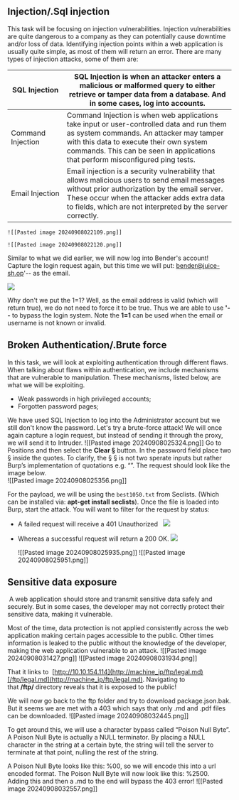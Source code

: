 ## **Injection**/.Sql injection
This task will be focusing on injection vulnerabilities. Injection vulnerabilities are quite dangerous to a company as they can potentially cause downtime and/or loss of data. Identifying injection points within a web application is usually quite simple, as most of them will return an error. There are many types of injection attacks, some of them are:

| SQL Injection     | SQL Injection is when an attacker enters a malicious or malformed query to either retrieve or tamper data from a database. And in some cases, log into accounts.                                                                                                   |
| ----------------- | ------------------------------------------------------------------------------------------------------------------------------------------------------------------------------------------------------------------------------------------------------------------ |
| Command Injection | Command Injection is when web applications take input or user-controlled data and run them as system commands. An attacker may tamper with this data to execute their own system commands. This can be seen in applications that perform misconfigured ping tests. |
| Email Injection   | Email injection is a security vulnerability that allows malicious users to send email messages without prior authorization by the email server. These occur when the attacker adds extra data to fields, which are not interpreted by the server correctly.        |
	![[Pasted image 20240908022109.png]]

	![[Pasted image 20240908022120.png]]

Similar to what we did earlier, we will now log into Bender's account! Capture the login request again, but this time we will put: bender@juice-sh.op'-- as the email. 

![](https://i.imgur.com/1F1ufc3.png)

Why don't we put the 1=1? Well, as the email address is valid (which will return true), we do not need to force it to be true. Thus we are able to use **'--** to bypass the login system. Note the **1=1** can be used when the email or username is not known or invalid.

## **Broken Authentication/.Brute force**
In this task, we will look at exploiting authentication through different flaws. When talking about flaws within authentication, we include mechanisms that are vulnerable to manipulation. These mechanisms, listed below, are what we will be exploiting. 
- Weak passwords in high privileged accounts;
- Forgotten password pages;

We have used SQL Injection to log into the Administrator account but we still don't know the password. Let's try a brute-force attack! We will once again capture a login request, but instead of sending it through the proxy, we will send it to Intruder.
	![[Pasted image 20240908025324.png]]
	Go to Positions and then select the **Clear §** button. In the password field place two § inside the quotes. To clarify, the § § is not two sperate inputs but rather Burp’s implementation of quotations e.g. “”. The request should look like the image below.	
	![[Pasted image 20240908025356.png]]

For the payload, we will be using the `best1050.txt` from Seclists. (Which can be installed via: **apt-get install seclists**). Once the file is loaded into Burp, start the attack. You will want to filter for the request by status:
- A failed request will receive a 401 Unauthorized   ![](https://i.imgur.com/HcUs6eW.png)

- Whereas a successful request will return a 200 OK. ![](https://i.imgur.com/q5jcfIA.png)

	![[Pasted image 20240908025935.png]]
	![[Pasted image 20240908025951.png]]

## **Sensitive data exposure**
 A web application should store and transmit sensitive data safely and securely. But in some cases, the developer may not correctly protect their sensitive data, making it vulnerable.

Most of the time, data protection is not applied consistently across the web application making certain pages accessible to the public. Other times information is leaked to the public without the knowledge of the developer, making the web application vulnerable to an attack.
	![[Pasted image 20240908031427.png]]
	![[Pasted image 20240908031934.png]]

That it links to  [http://10.10.154.114](http://machine_ip/ftp/legal.md)[/ftp/legal.md](http://machine_ip/ftp/legal.md). Navigating to that **/ftp/** directory reveals that it is exposed to the public!


We will now go back to the ftp folder and try to download package.json.bak. But it seems we are met with a 403 which says that only .md and .pdf files can be downloaded.
	![[Pasted image 20240908032445.png]]

To get around this, we will use a character bypass called “Poison Null Byte”. A Poison Null Byte is actually a NULL terminator. By placing a NULL character in the string at a certain byte, the string will tell the server to terminate at that point, nulling the rest of the string.

A Poison Null Byte looks like this: %00, so we will encode this into a url encoded format. The Poison Null Byte will now look like this: %2500. Adding this and then a .md to the end will bypass the 403 error!
	![[Pasted image 20240908032557.png]]
